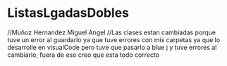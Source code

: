# ListasLgadasDobles
//Muñoz Hernandez Miguel Angel
//Las clases estan cambiadas porque tuve un error al guardarlo ya que tuve errores con mis carpetas ya que lo desarrolle en visualCode pero tuve que pasarlo
a blue j y tuve errores al cambiarlo, fuera de eso creo que esta todo correcto
